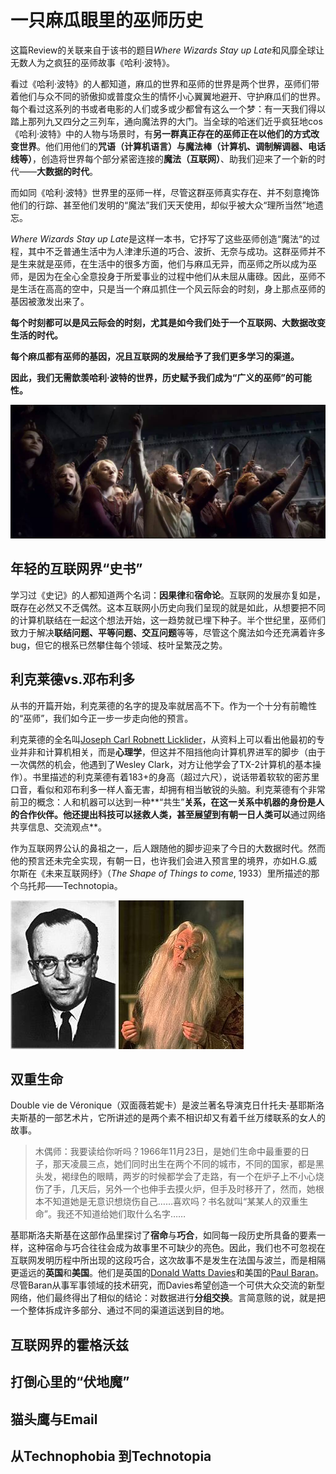 # 一只麻瓜眼里的巫师历史

这篇Review的关联来自于该书的题目*Where Wizards Stay up Late*和风靡全球让无数人为之疯狂的巫师故事《哈利·波特》。

看过《哈利·波特》的人都知道，麻瓜的世界和巫师的世界是两个世界，巫师们带着他们与众不同的骄傲抑或普度众生的情怀小心翼翼地避开、守护麻瓜们的世界。每个看过这系列的书或者电影的人们或多或少都曾有这么一个梦：有一天我们得以踏上那列九又四分之三列车，通向魔法界的大门。当全球的哈迷们近乎疯狂地cos《哈利·波特》中的人物与场景时，有**另一群真正存在的巫师正在以他们的方式改变世界**。他们用他们的**咒语（计算机语言）**与**魔法棒（计算机、调制解调器、电话线等）**，创造将世界每个部分紧密连接的**魔法（互联网）**、助我们迎来了一个新的时代——**大数据的时代**。

而如同《哈利·波特》世界里的巫师一样，尽管这群巫师真实存在、并不刻意掩饰他们的行踪、甚至他们发明的“魔法”我们天天使用，却似乎被大众“理所当然”地遗忘。

*Where Wizards Stay up Late*是这样一本书，它抒写了这些巫师创造“魔法“的过程，其中不乏普通生活中为人津津乐道的巧合、波折、无奈与成功。这群巫师并不是生来就是巫师，在生活中的很多方面，他们与麻瓜无异，而巫师之所以成为巫师，是因为在全心全意投身于所爱事业的过程中他们从未屈从庸碌。因此，巫师不是生活在高高的空中，只是当一个麻瓜抓住一个风云际会的时刻，身上那点巫师的基因被激发出来了。

**每个时刻都可以是风云际会的时刻，尤其是如今我们处于一个互联网、大数据改变生活的时代。**

**每个麻瓜都有巫师的基因，况且互联网的发展给予了我们更多学习的渠道。**

**因此，我们无需歆羡哈利·波特的世界，历史赋予我们成为“广义的巫师”的可能性。**

![LightUp](LightUp.jpg)

## 年轻的互联网界“史书”

学习过《史记》的人都知道两个名词：**因果律**和**宿命论**。互联网的发展亦复如是，既存在必然又不乏偶然。这本互联网小历史向我们呈现的就是如此，从想要把不同的计算机联结在一起这个想法开始，这一趋势就已埋下种子。半个世纪里，巫师们致力于解决**联结问题、平等问题、交互问题**等等，尽管这个魔法如今还充满着许多bug，但它的根系已然攀住每个领域、枝叶呈繁茂之势。

## 利克莱德vs.邓布利多

从书的开篇开始，利克莱德的名字的提及率就居高不下。作为一个十分有前瞻性的“巫师”，我们如今正一步一步走向他的预言。

利克莱德的全名叫[Joseph Carl Robnett Licklider](http://baike.baidu.com/link?url=t2g4bfehgGMCkzFCXcQktgVvB_eondFGGhG7_5Td5fdPL2YGeWJTORkOnEQlIgGXq-6XGMm_oLcm3_tyFA7ovq)，从资料上可以看出他最初的专业并非和计算机相关，而是**心理学**，但这并不阻挡他向计算机界进军的脚步（由于一次偶然的机会，他遇到了Wesley Clark，对方让他学会了TX-2计算机的基本操作）。书里描述的利克莱德有着183+的身高（超过六尺），说话带着软软的密苏里口音，看似和邓布利多一样人畜无害，却拥有相当敏锐的头脑。利克莱德有个非常前卫的概念：人和机器可以达到一种**“共生”**关系，在这一关系中机器的身份是人的合作伙伴。他还提出科技可以拯救人类，甚至展望到有朝一日人类可以**通过网络共享信息、交流观点**。

作为互联网界公认的鼻祖之一，后人跟随他的脚步迎来了今日的大数据时代。然而他的预言还未完全实现，有朝一日，也许我们会进入预言里的境界，亦如H.G.威尔斯在《未来互联网纾》（*The Shape of Things to come*, 1933）里所描述的那个乌托邦——Technotopia。

![Licklider](Licklider.jpg)  ![Dumbledore](Dumbledore.jpg)

## 双重生命

Double vie de Véronique（双面薇若妮卡）是波兰著名导演克日什托夫·基耶斯洛夫斯基的一部艺术片，它所讲述的是两个素不相识却又有着千丝万缕联系的女人的故事。

> 木偶师：我要读给你听吗？1966年11月23日，是她们生命中最重要的日子，那天凌晨三点，她们同时出生在两个不同的城市，不同的国家，都是黑头发，褐绿色的眼睛，两岁的时候都学会了走路，有一个在炉子上不小心烧伤了手，几天后，另外一个也伸手去摸火炉，但手及时移开了，然而，她根本不知道她是无意识想烧伤自己……喜欢吗？书名就叫“某某人的双重生命”。我还不知道给她们取什么名字……

基耶斯洛夫斯基在这部作品里探讨了**宿命**与**巧合**，如同每一段历史所具备的要素一样，这种宿命与巧合往往会成为故事里不可缺少的亮色。因此，我们也不可忽视在互联网发明历程中所出现的这段巧合，这次故事不是发生在法国与波兰，而是相隔更遥远的**英国**和**美国**。他们是英国的[Donald Watts Davies](https://en.wikipedia.org/wiki/Donald_Davies)和美国的[Paul Baran](https://en.wikipedia.org/wiki/Paul_Baran)。尽管Baran从事军事领域的技术研究，而Davies希望创造一个可供大众交流的新型网络，他们最终得出了相似的结论：对数据进行**分组交换**。言简意赅的说，就是把一个整体拆成许多部分、通过不同的渠道运送到目的地。

## 互联网界的霍格沃兹

## 打倒心里的“伏地魔”

## 猫头鹰与Email

## 从Technophobia 到Technotopia
